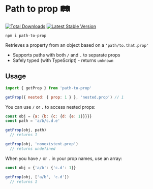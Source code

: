 # Path to prop 🛤

<a href="https://www.npmjs.com/package/path-to-prop"><img src="https://img.shields.io/npm/v/path-to-prop.svg" alt="Total Downloads"></a>
<a href="https://www.npmjs.com/package/path-to-prop"><img src="https://img.shields.io/npm/dw/path-to-prop.svg" alt="Latest Stable Version"></a>

```
npm i path-to-prop
```

Retrieves a property from an object based on a `'path/to.that.prop'`

- Supports paths with both `/` and `.` to separate props
- Safely typed (with TypeScript) - returns `unknown`

## Usage

```js
import { getProp } from 'path-to-prop'

getProp({ nested: { prop: 1 } }, 'nested.prop') // 1
```

You can use `/` or `.` to access nested props:

```js
const obj = {a: {b: {c: {d: {e: 1}}}}}
const path = 'a/b/c.d.e'

getProp(obj, path)
  // returns 1

getProp(obj, 'nonexistent.prop')
  // returns undefined
```

When you have `/` or `.` in your prop names, use an array:

```js
const obj = {'a/b': {'c.d': 1}}

getProp(obj, ['a/b', 'c.d'])
  // returns 1
```
